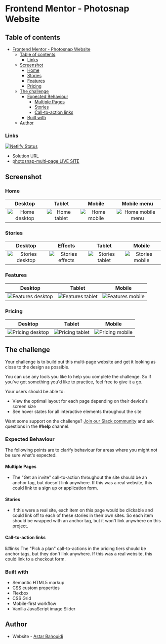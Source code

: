 # Frontend Mentor - Photosnap Website

## Table of contents

- [Frontend Mentor - Photosnap Website](#frontend-mentor---photosnap-website)
  - [Table of contents](#table-of-contents)
    - [Links](#links)
  - [Screenshot](#screenshot)
    - [Home](#home)
    - [Stories](#stories)
    - [Features](#features)
    - [Pricing](#pricing)
  - [The challenge](#the-challenge)
    - [Expected Behaviour](#expected-behaviour)
      - [Multiple Pages](#multiple-pages)
      - [Stories](#stories-1)
      - [Call-to-action links](#call-to-action-links)
    - [Built with](#built-with)
  - [Author](#author)

### Links

[![Netlify Status](https://api.netlify.com/api/v1/badges/eb5d32df-7100-43e4-a0c1-79da6346c38f/deploy-status)](https://app.netlify.com/sites/ephemeral-kitten-dd377d/deploys)
- [Solution URL](https://github.com/astaba/photosnap-multi-page)
- [photosnap-multi-page LIVE SITE](https://64975e37991e3f1c70e56da4--ephemeral-kitten-dd377d.netlify.app/index.html)

## Screenshot

### Home

| Desktop | Tablet | Mobile | Mobile menu |
|:---------:|:--------:|:--------:|:--------:|
|![Home desktop](./screenshots/photosnap-home-desktop.png) | ![Home tablet](./screenshots/photosnap-home-tablet.png) | ![Home mobile](./screenshots/photosnap-home-mobile.png) | ![Home mobile menu](./screenshots/photosnap-home-mobile-modal_menu.png) |

### Stories

| Desktop | Effects | Tablet | Mobile |
|:---------:|:--------:|:--------:|:--------:|
| ![Stories desktop](./screenshots/photosnap-stories-desktop.png) | ![Stories effects](./screenshots/photosnap-stories-desktop-hover.png) | ![Stories tablet](./screenshots/photosnap-stories-tablet.png) | ![Stories mobile](./screenshots/photosnap-stories-mobile.png) |

### Features

| Desktop | Tablet | Mobile |
|:---------:|:--------:|:--------:|
| ![Features desktop](./screenshots/photosnap-features-desktop.png) | ![Features tablet](./screenshots/photosnap-features-tablet.png) | ![Features mobile](./screenshots/photosnap-features-mobile.png) |

### Pricing

| Desktop | Tablet | Mobile |
|:---------:|:--------:|:--------:|
| ![Pricing desktop](./screenshots/photosnap-pricing-desktop.png) | ![Pricing tablet](./screenshots/photosnap-pricing-tablet.png) | ![Pricing mobile](./screenshots/photosnap-pricing-mobile.png) |

## The challenge

Your challenge is to build out this multi-page website and get it looking as close to the design as possible.

You can use any tools you like to help you complete the challenge. So if you've got something you'd like to practice, feel free to give it a go.

Your users should be able to:

- View the optimal layout for each page depending on their device's screen size
- See hover states for all interactive elements throughout the site

Want some support on the challenge? [Join our Slack community](https://www.frontendmentor.io/slack) and ask questions in the **#help** channel.

### Expected Behaviour

The following points are to clarify behaviour for areas where you might not be sure what's expected.

#### Multiple Pages

- The "Get an invite" call-to-action throughout the site should be an anchor tag, but doesn't link anywhere. If this was a real website, this could link to a sign up or application form.

#### Stories

- If this were a real site, each item on this page would be clickable and could link off to each of these stories in their own sites. So each item should be wrapped with an anchor tag, but it won't link anywhere on this project.

#### Call-to-action links

li#links The "Pick a plan" call-to-actions in the pricing tiers should be anchor tags, but they don't link anywhere. If this was a real website, this could link to a checkout form.

### Built with

- Semantic HTML5 markup
- CSS custom properties
- Flexbox
- CSS Grid
- Mobile-first workflow
- Vanilla JavaScript image Slider

## Author

- Website - [Astar Bahouidi](https://github.com/Bawi99)
